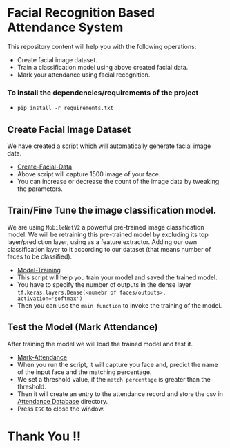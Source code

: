# Facial Recognition Based Attendance System

This repository content will help you with the following operations:

- Create facial image dataset.
- Train a classification model using above created facial data.
- Mark your attendance using facial recognition.

### To install the dependencies/requirements of the project

- `pip install -r requirements.txt`

## Create Facial Image Dataset

We have created a script which will automatically generate facial image data.

- [Create-Facial-Data](database/create_facial_data.py)
- Above script will capture 1500 image of your face. 
- You can increase or decrease the count of the image data by tweaking the parameters.

## Train/Fine Tune the image classification model.

We are using `MobileNetV2` a powerful pre-trained image classification model.
We will be retraining this pre-trained model by excluding its top layer/prediction layer, using as a feature extractor.
Adding our own classification layer to it according to our dataset (that means number of faces to be classified).

- [Model-Training](model/train_classification_model.py)
- This script will help you train your model and saved the trained model.
- You have to specify the number of outputs in the dense layer `tf.keras.layers.Dense(<numebr of faces/outputs>, activation='softmax')`
- Then you can use the `main function` to invoke the training of the model.

## Test the Model (Mark Attendance)

After training the model we will load the trained model and test it.

- [Mark-Attendance](facial_recoginition/mark_attendance.py)
- When you run the script, it will capture you face and, predict the name of the input face and the matching percentage.
- We set a threshold value, if the `match percentage` is greater than the threshold.
- Then it will create an entry to the attendance record and store the csv in [Attendance Database](database/attendance_database) directory.
- Press `ESC` to close the window.


# Thank You !!